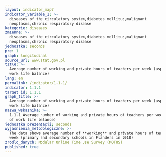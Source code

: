 ```yaml
---
layout: indicator_map7
indicator_variable_1: >-
  diseases of the circulatory system,diabetes mellitus,malignant
  neoplasms,chronic respiratory disease
kategorie: diseases
zmienne: >-
  diseases of the circulatory system,diabetes mellitus,malignant
  neoplasms,chronic respiratory disease
jednostka: seconds
pre: 1
graph: longitudinal
source_url: www.stat.gov.pl
title: >-
  Average number of working and private hours of teachers per week (aspect of
  work life balance)
lang: en
permalink: /indicator/1-1-1/
indicator: 1.1.1
target_id: 1.1.1
graph_title: >-
  Average number of working and private hours of teachers per week (aspect of
  work life balance)
nazwa_wskaznika: >-
  1.1.1 Average number of working and private hours of teachers per week (aspect
  of work life balance)
jednostka_prezentacji: seconds
wyjasnienia_metodologiczne: >-
  The data shows average number of **working** and private hours of teachers per
  week (primary and secondary schools in Flanders in 2018)
zrodlo_danych: Modular Online Time Use Survey (MOTUS)
published: true
---
```

